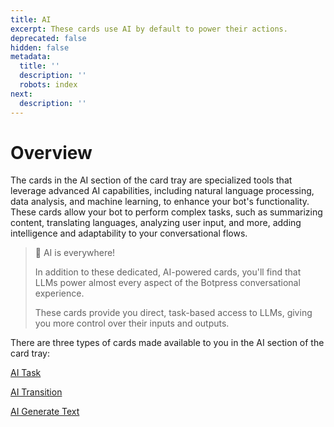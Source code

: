 ```yaml
---
title: AI
excerpt: These cards use AI by default to power their actions.
deprecated: false
hidden: false
metadata:
  title: ''
  description: ''
  robots: index
next:
  description: ''
---
```

# Overview

The cards in the AI section of the card tray are specialized tools that leverage advanced AI capabilities, including natural language processing, data analysis, and machine learning, to enhance your bot's functionality. These cards allow your bot to perform complex tasks, such as summarizing content, translating languages, analyzing user input, and more, adding intelligence and adaptability to your conversational flows.

> 📘 AI is everywhere!
> 
> In addition to these dedicated, AI-powered cards, you'll find that LLMs power almost every aspect of the Botpress conversational experience.
> 
> These cards provide you direct, task-based access to LLMs, giving you more control over their inputs and outputs.

There are three types of cards made available to you in the AI section of the card tray:

[AI Task](<>)

[AI Transition](<>)

[AI Generate Text](<>)
